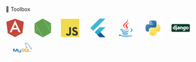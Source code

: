 🧰 Toolbox
<br>
<br>
<img src="https://github.com/devicons/devicon/blob/master/icons/angularjs/angularjs-plain.svg" alt="Angular Logo" width="50" height="50" href="google.com"/> &nbsp;&nbsp;&nbsp;&nbsp;
<img src="https://github.com/devicons/devicon/blob/master/icons/nodejs/nodejs-plain.svg" alt="Node Logo" width="50" height="50"/> &nbsp;&nbsp;&nbsp;&nbsp;
<img src="https://github.com/devicons/devicon/blob/master/icons/javascript/javascript-original.svg" alt="Java Logo" width="50" height="50"/> &nbsp;&nbsp;&nbsp;&nbsp;
<img src="https://github.com/devicons/devicon/blob/master/icons/flutter/flutter-original.svg" alt="Flutter Logo" width="50" height="50"/> &nbsp;&nbsp;&nbsp;&nbsp;
<img src="https://github.com/devicons/devicon/blob/master/icons/java/java-original.svg" alt="Java Logo" width="50" height="50"/> &nbsp;&nbsp;&nbsp;&nbsp;
<img src="https://github.com/devicons/devicon/blob/master/icons/python/python-original.svg" alt="Java Logo" width="50" height="50"/> &nbsp;&nbsp;&nbsp;&nbsp;
<img src="https://github.com/devicons/devicon/blob/master/icons/django/django-original.svg" alt="Java Logo" width="50" height="50"/> &nbsp;&nbsp;&nbsp;&nbsp;
<img src="https://github.com/devicons/devicon/blob/master/icons/mysql/mysql-original-wordmark.svg" alt="Java Logo" width="50" height="50"/> &nbsp;&nbsp;&nbsp;&nbsp;

